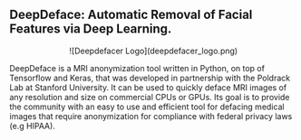## DeepDeface: Automatic Removal of Facial Features via Deep Learning.

<p align="center">
  <img />
  ![Deepdefacer Logo](deepdefacer_logo.png)
</p>

DeepDeface is a MRI anonymization tool written in Python, on top of Tensorflow and Keras, that was developed in partnership with the Poldrack Lab at Stanford University. It can be used to quickly deface MRI images of any resolution and size on commercial CPUs or GPUs. Its goal is to provide the community with an easy to use and efficient tool for defacing medical images that require anonymization for compliance with federal privacy laws (e.g HIPAA). 


